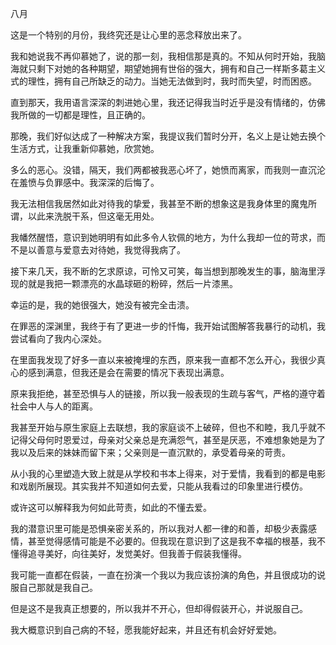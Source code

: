 八月

这是一个特别的月份，我终究还是让心里的恶念释放出来了。

我和她说我不再仰慕她了，说的那一刻，我相信那是真的。不知从何时开始，我脑海就只剩下对她的各种期望，期望她拥有世俗的强大，拥有和自己一样斯多葛主义式的理性，拥有自己所缺乏的动力。当她无法做到时，我时而失望，时而困惑。

直到那天，我用语言深深的刺进她心里，我还记得我当时近乎是没有情绪的，仿佛我所做的一切都是理性，且正确的。

那晚，我们好似达成了一种解决方案，我提议我们暂时分开，名义上是让她去换个生活方式，让我重新仰慕她，欣赏她。

多么的恶心。没错，隔天，我们两都被我恶心坏了，她愤而离家，而我则一直沉沦在羞愤与负罪感中。我深深的后悔了。

我无法相信我居然如此对待我的挚爱，我甚至不断的想象这是我身体里的魔鬼所谓，以此来洗脱干系，但这毫无用处。

我幡然醒悟，意识到她明明有如此多令人钦佩的地方，为什么我却一位的苛求，而不是以善意与爱意去对待她，我觉得我病了。

接下来几天，我不断的乞求原谅，可怜又可笑，每当想到那晚发生的事，脑海里浮现的就是我把一颗漂亮的水晶球砸的粉碎，然后一片漆黑。

幸运的是，我的她很强大，她没有被完全击溃。

在罪恶的深渊里，我终于有了更进一步的忏悔，我开始试图解答我暴行的动机，我尝试看向了我内心深处。

在里面我发现了好多一直以来被掩埋的东西，原来我一直都不怎么开心，我很少真心的感到满意，但我还是会在需要的情况下表现出满意。

原来我拒绝，甚至恐惧与人的链接，所以我一般表现的生疏与客气，严格的遵守着社会中人与人的距离。

我甚至开始与原生家庭上去联想，我的家庭谈不上破碎，但也不和睦，我几乎就不记得父母何时恩爱过，母亲对父亲总是充满怨气，甚至是厌恶，不难想象她是为了我以及后来的妹妹而留下来；父亲则是一直沉默的，承受着母亲的苛责。

从小我的心里塑造大致上就是从学校和书本上得来，对于爱情，我看到的都是电影和戏剧所展现。其实我并不知道如何去爱，只能从我看过的印象里进行模仿。

或许这可以解释我为何如此苛责，如此的不懂去爱。

我的潜意识里可能是恐惧亲密关系的，所以我对人都一律的和善，却极少表露感情，甚至觉得感情可能是不必要的。但我现在意识到了这是我不幸福的根基，我不懂得追寻美好，向往美好，发觉美好。但我善于假装我懂得。

我可能一直都在假装，一直在扮演一个我以为我应该扮演的角色，并且很成功的说服自己那就是我自己。

但是这不是我真正想要的，所以我并不开心，但却得假装开心，并说服自己。

我大概意识到自己病的不轻，愿我能好起来，并且还有机会好好爱她。